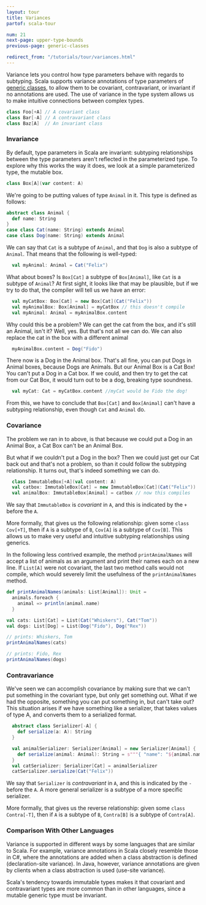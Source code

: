 ```yaml
---
layout: tour
title: Variances
partof: scala-tour

num: 21
next-page: upper-type-bounds
previous-page: generic-classes

redirect_from: "/tutorials/tour/variances.html"
---
```


Variance lets you control how type parameters behave with regards to subtyping. Scala supports variance annotations of type parameters of [generic classes](generic-classes.html), to allow them to be covariant, contravariant, or invariant if no annotations are used. The use of variance in the type system allows us to make intuitive connections between complex types.

```scala mdoc
class Foo[+A] // A covariant class
class Bar[-A] // A contravariant class
class Baz[A]  // An invariant class
```

### Invariance

By default, type parameters in Scala are invariant: subtyping relationships between the type parameters aren't reflected in the parameterized type. To explore why this works the way it does, we look at a simple parameterized type, the mutable box.

```scala mdoc
class Box[A](var content: A)
```

We're going to be putting values of type `Animal` in it. This type is defined as follows:

```scala mdoc
abstract class Animal {
  def name: String
}
case class Cat(name: String) extends Animal
case class Dog(name: String) extends Animal
```

We can say that `Cat` is a subtype of `Animal`, and that `Dog` is also a subtype of `Animal`. That means that the following is well-typed:

```scala mdoc
  val myAnimal: Animal = Cat("Felix")
```

What about boxes? Is `Box[Cat]` a subtype of `Box[Animal]`, like `Cat` is a subtype of `Animal`? At first sight, it looks like that may be plausible, but if we try to do that, the compiler will tell us we have an error:

```scala
  val myCatBox: Box[Cat] = new Box[Cat](Cat("Felix"))
  val myAnimalBox: Box[Animal] = myCatBox // this doesn't compile
  val myAnimal: Animal = myAnimalBox.content
```

Why could this be a problem? We can get the cat from the box, and it's still an Animal, isn't it? Well, yes. But that's not all we can do. We can also replace the cat in the box with a different animal

```scala
  myAnimalBox.content = Dog("Fido")
```

There now is a Dog in the Animal box. That's all fine, you can put Dogs in Animal boxes, because Dogs are Animals. But our Animal Box is a Cat Box! You can't put a Dog in a Cat box. If we could, and then try to get the cat from our Cat Box, it would turn out to be a dog, breaking type soundness.

```scala
  val myCat: Cat = myCatBox.content //myCat would be Fido the dog!
```

From this, we have to conclude that `Box[Cat]` and `Box[Animal]` can't have a subtyping relationship, even though `Cat` and `Animal` do.

### Covariance

The problem we ran in to above, is that because we could put a Dog in an Animal Box, a Cat Box can't be an Animal Box.

But what if we couldn't put a Dog in the box? Then we could just get our Cat back out and that's not a problem, so than it could follow the subtyping relationship. It turns out, that's indeed something we can do.

```scala mdoc
  class ImmutableBox[+A](val content: A)
  val catbox: ImmutableBox[Cat] = new ImmutableBox[Cat](Cat("Felix"))
  val animalBox: ImmutableBox[Animal] = catbox // now this compiles
```

We say that `ImmutableBox` is *covariant* in `A`, and this is indicated by the `+` before the `A`.

More formally, that gives us the following relationship: given some `class Cov[+T]`, then if `A` is a subtype of `B`, `Cov[A]` is a subtype of `Cov[B]`. This allows us to make very useful and intuitive subtyping relationships using generics.

In the following less contrived example, the method `printAnimalNames` will accept a list of animals as an argument and print their names each on a new line. If `List[A]` were not covariant, the last two method calls would not compile, which would severely limit the usefulness of the `printAnimalNames` method.

```scala mdoc
def printAnimalNames(animals: List[Animal]): Unit =
  animals.foreach {
    animal => println(animal.name)
  }

val cats: List[Cat] = List(Cat("Whiskers"), Cat("Tom"))
val dogs: List[Dog] = List(Dog("Fido"), Dog("Rex"))

// prints: Whiskers, Tom
printAnimalNames(cats)

// prints: Fido, Rex
printAnimalNames(dogs)
```

### Contravariance

We've seen we can accomplish covariance by making sure that we can't put something in the covariant type, but only get something out. What if we had the opposite, something you can put something in, but can't take out? This situation arises if we have something like a serializer, that takes values of type A, and converts them to a serialized format.

```scala mdoc
  abstract class Serializer[-A] {
    def serialize(a: A): String
  }

  val animalSerializer: Serializer[Animal] = new Serializer[Animal] {
    def serialize(animal: Animal): String = s"""{ "name": "${animal.name}" }""" 
  }
  val catSerializer: Serializer[Cat] = animalSerializer
  catSerializer.serialize(Cat("Felix"))
```

We say that `Serializer` is *contravariant* in `A`, and this is indicated by the `-` before the `A`. A more general serializer is a subtype of a more specific serializer.

More formally, that gives us the reverse relationship: given some `class Contra[-T]`, then if `A` is a subtype of `B`, `Contra[B]` is a subtype of `Contra[A]`. 

### Comparison With Other Languages

Variance is supported in different ways by some languages that are similar to Scala. For example, variance annotations in Scala closely resemble those in C#, where the annotations are added when a class abstraction is defined (declaration-site variance). In Java, however, variance annotations are given by clients when a class abstraction is used (use-site variance).

Scala's tendency towards immutable types makes it that covariant and contravariant types are more common than in other languages, since a mutable generic type must be invariant.
